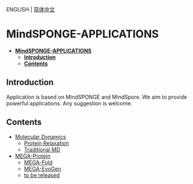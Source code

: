 ENGLISH | [简体中文](README.md)

# **MindSPONGE-APPLICATIONS**

- [**MindSPONGE-APPLICATIONS**](#mindsponge-applications)
    - [**Introduction**](#introduction)
    - [**Contents**](#contents)

## **Introduction**

Application is based on MindSPONGE and MindSpore. We aim to provide powerful applications. Any suggestion is welcome.

## **Contents**

- [Molecular Dynamics](https://gitee.com/mindspore/mindscience/tree/master/MindSPONGE/applications/molecular_dynamics/)
    - [Protein Relaxation](https://gitee.com/mindspore/mindscience/tree/master/MindSPONGE/applications/molecular_dynamics/protein_relaxation)
    - [Traditional MD](https://gitee.com/mindspore/mindscience/tree/master/MindSPONGE/applications/molecular_dynamics/tradition)
- [MEGA-Protein](https://gitee.com/mindspore/mindscience/tree/master/MindSPONGE/applications/MEGAProtein/)
    - [MEGA-Fold](https://gitee.com/mindspore/mindscience/tree/master/MindSPONGE/applications/MEGAProtein/model/fold.py)
    - [MEGA-EvoGen](https://gitee.com/mindspore/mindscience/tree/master/MindSPONGE/applications/MEGAProtein/model/evogen.py)
    - [to be released]()
